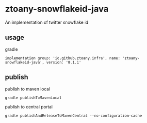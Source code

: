 # ztoany-snowflakeid-java

An implementation of twitter snowflake id

## usage

gradle

```
implementation group: 'io.github.ztoany.infra', name: 'ztoany-snowflakeid-java', version: '0.1.1'
```

## publish

publish to maven local

```shell
gradle publishToMavenLocal
```

publish to central portal

```shell
gradle publishAndReleaseToMavenCentral --no-configuration-cache
```
